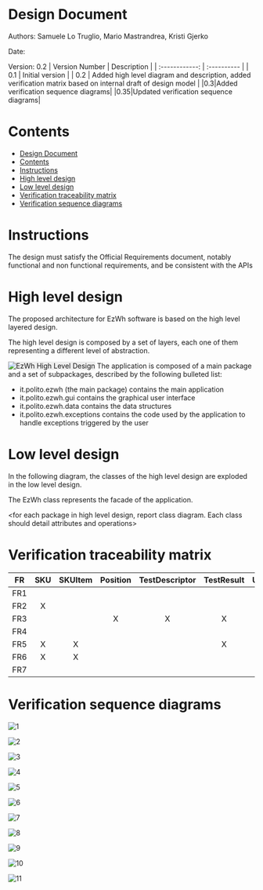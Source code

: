 # Design Document 


Authors: Samuele Lo Truglio, Mario Mastrandrea, Kristi Gjerko

Date:

Version: 0.2
| Version Number | Description |
| :------------: | :---------- |
| 0.1 | Initial version |
| 0.2 | Added high level diagram and description, added verification matrix based on internal draft of design model  |
|0.3|Added verification sequence diagrams|
|0.35|Updated verification sequence diagrams|


# Contents

- [Design Document](#design-document)
- [Contents](#contents)
- [Instructions](#instructions)
- [High level design](#high-level-design)
- [Low level design](#low-level-design)
- [Verification traceability matrix](#verification-traceability-matrix)
- [Verification sequence diagrams](#verification-sequence-diagrams)

# Instructions

The design must satisfy the Official Requirements document, notably functional and non functional requirements, and be consistent with the APIs

# High level design 
The proposed architecture for EzWh software is based on the high level layered design. 

The high level design is composed by a set of layers, each one of them representing a different level of abstraction.

<img src="./assets/design/high_level_diagram.png" alt="EzWh High Level Design" style="background-color:#eee">
The application is composed of a main package and a set of subpackages, described by the following bulleted list:

* it.polito.ezwh (the main package) contains the main application
* it.polito.ezwh.gui contains the graphical user interface
* it.polito.ezwh.data contains the data structures
* it.polito.ezwh.exceptions contains the code used by the application to handle exceptions triggered by the user

# Low level design
In the following diagram, the classes of the high level design are exploded in the low level design.

The EzWh class represents the facade of the application.


<for each package in high level design, report class diagram. Each class should detail attributes and operations>









# Verification traceability matrix
|  FR   |  SKU  | SKUItem | Position | TestDescriptor | TestResult | User  | RestockOrder | ReturnOrder | InternalOrder | Item  | EzWh  |
| :---: | :---: | :-----: | :------: | :------------: | :--------: | :---: | :----------: | :---------: | :-----------: | :---: | :---: |
|  FR1  |       |         |          |                |            |    X   |              |             |               |       |    X   |
|  FR2  |    X   |         |          |                |            |       |              |             |               |       |    X   |
|  FR3  |       |         |     X     |         X       |      X      |       |              |             |               |       |    X   |
|  FR4  |       |         |          |                |            |   X    |              |             |               |       |    X   |
|  FR5  |   X    |    X     |          |                |    X        |   X    |       X       |     X        |               |       |   X    |
|  FR6  |   X    |   X      |          |                |            |       |              |             |         X      |       |   X    |
|  FR7  |       |         |          |                |            |       |              |             |               |    X   |    X   |











# Verification sequence diagrams 


![1](./assets/design/sequence_diagram/S1.1%20Create%20SKU.png)


![2](./assets/design/sequence_diagram/S1.2%20Modify%20SKU%20location.png)


![3](./assets/design/sequence_diagram/S2.1%20Create%20Position.png)


![4](./assets/design/sequence_diagram/S2.4%20Modify%20aisle%20ID%2C%20row%20and%20column%20of%20P.png)


![5](./assets/design/sequence_diagram/UC3%20%20Manage%20issue%20of%20restock%20orders.png)


![6](./assets/design/sequence_diagram/S5.1.1%20Record%20restock%20order%20arrival.png)


![7](./assets/design/sequence_diagram/UC5.2%20Manage%20testing%20of%20SKU%20Items%20of%20a%20restock%20Order.png)


![8](./assets/design/sequence_diagram/UC5.3%20Manage%20acceptance%20of%20tested%20SKU%20Items%20of%20a%20restock%20Order.png)


![9](./assets/design/sequence_diagram/UC6%20Manage%20return%20order%20of%20SKU%20items.png)


![10](./assets/design/sequence_diagram/UC9%20Manage%20internal%20orders%20creation%20and%20acceptance.png)


![11](./assets/design/sequence_diagram/S10.1%20Internal%20Order%20IO%20Completed.png)